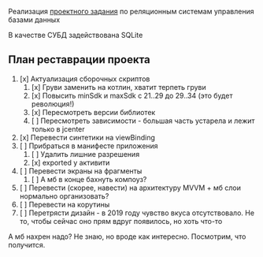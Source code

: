 Реализация [проектного задания](./docs/task.md) по реляционным системам управления базами данных

В качестве СУБД задействована SQLite

## План реставрации проекта
1. [x] Актуализация сборочных скриптов
   1. [x] Груви заменить на котлин, хватит терпеть груви 
   2. [x] Повысить minSdk и maxSdk с 21..29 до 29..34 (это будет революция!)
   3. [x] Пересмотреть версии библиотек
   4. [ ] Пересмотреть зависимости - большая часть устарела и лежит только в jcenter
2. [x] Перевести синтетики на viewBinding
3. [ ] Прибраться в манифесте приложения
   1. [ ] Удалить лишние разрешения
   2. [x] exported у активити
4. [ ] Перевести экраны на фрагменты
   1. [ ] А мб в конце бахнуть компоуз?
5. [ ] Перевести (скорее, навести) на архитектуру MVVM + мб слои нормально организовать?
6. [ ] Перевести на корутины
7. [ ] Перетрясти дизайн - в 2019 году чувство вкуса отсутствовало. Не то, чтобы сейчас оно прям вдруг появилось, но хоть что-то 

А мб нахрен надо? Не знаю, но вроде как интересно. Посмотрим, что получится.